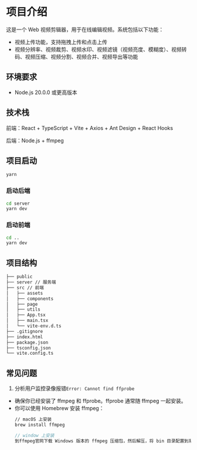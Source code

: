 # 项目介绍
这是一个 Web 视频剪辑器，用于在线编辑视频。系统包括以下功能：
- 视频上传功能，支持拖拽上传和点击上传
- 视频分辨率、视频裁剪、视频水印、视频滤镜（视频亮度、模糊度）、视频转码、视频压缩、视频分割、视频合并、视频导出等功能


## 环境要求
- Node.js 20.0.0 或更高版本

## 技术栈
前端：React + TypeScript + Vite + Axios + Ant Design + React Hooks

后端：Node.js + ffmpeg


## 项目启动

```bash
yarn
```

### 启动后端

```bash
cd server
yarn dev
```

### 启动前端

```bash
cd ..
yarn dev
```


## 项目结构

```bash
├── public
├── server // 服务端
├── src // 前端
│   ├── assets
│   ├── components
│   ├── page
│   ├── utils
│   ├── App.tsx
│   ├── main.tsx
│   └── vite-env.d.ts
├── .gitignore
├── index.html
├── package.json
├── tsconfig.json
└── vite.config.ts
```


## 常见问题

1. 分析用户监控录像报错`Error: Cannot find ffprobe`
  - 确保你已经安装了 ffmpeg 和 ffprobe。ffprobe 通常随 ffmpeg 一起安装。
  - 你可以使用 Homebrew 安装 ffmpeg：
    ```bash
    // macOS 上安装
    brew install ffmpeg
    ```
    ```js
    // window 上安装
    到ffmpeg官网下载 Windows 版本的 ffmpeg 压缩包，然后解压，将 bin 目录配置到系统PATH 环境变量中
    ```

